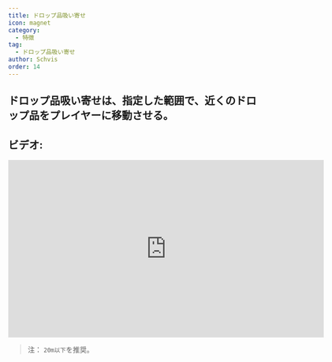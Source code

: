 ```yaml
---
title: ドロップ品吸い寄せ
icon: magnet
category:
  - 特徴
tag:
  - ドロップ品吸い寄せ
author: Schvis
order: 14
---
```


## ドロップ品吸い寄せは、指定した範囲で、近くのドロップ品をプレイヤーに移動させる。

## ビデオ:

<div class="iframe-container"><iframe width="640" height="360" src="https://www.youtube.com/embed/iMElTsNF77c?list=PL5eI1Tb64p56g27qfYk7VuFTz4FK6YrKa" title="Korepi - Vacuum Loot" frameborder="0" allow="accelerometer; autoplay; clipboard-write; encrypted-media; gyroscope; picture-in-picture; web-share" allowfullscreen></iframe></div>

> 注： `20m以下`を推奨。
